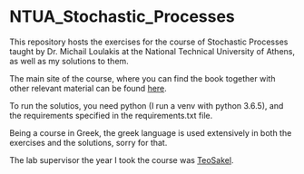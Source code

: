 # NTUA_Stochastic_Processes

This repository hosts the exercises for the course of Stochastic Processes taught by Dr. 
Michail Loulakis at the National Technical University of Athens, as well as my solutions to them.

The main site of the course, where you can find the book together with other relevant material can be found [here](http://mycourses.ntua.gr/course_description/index.php?cidReq=SEMFE1120).

To run the solutios, you need python (I run a venv with python 3.6.5), and the requirements specified in the requirements.txt file.

Being a course in Greek, the greek language is used extensively in both the exercises and the solutions, sorry for that.

The lab supervisor the year I took the course was [TeoSakel](https://github.com/TeoSakel).
